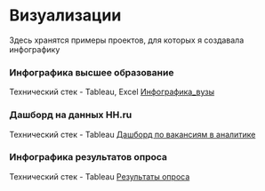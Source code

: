 # Визуализации
Здесь хранятся примеры проектов, для которых я создавала инфографику 

### Инфографика высшее образование
Технический стек - Tableau, Excel
<a href="https://drive.google.com/file/d/1ig73wtquWP-4vA_enQH7CmQ8fhnbWZz4/view?usp=share_link">Инфографика_вузы</a>

### Дашборд на данных HH.ru
Технический стек - Tableau
[Дашборд по вакансиям в аналитике](https://public.tableau.com/views/Book1_17185421776570/Dashboard1?:language=en-US&:sid=&:redirect=auth&:display_count=n&:origin=viz_share_link)

### Инфографика результатов опроса
Технический стек - Tableau
[Результаты опроса](https://public.tableau.com/views/Asurvey/Dashboard1?:language=en-US&:sid=&:redirect=auth&:display_count=n&:origin=viz_share_link)
